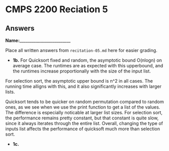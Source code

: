 # CMPS 2200 Reciation 5
## Answers

**Name:**_________________________


Place all written answers from `recitation-05.md` here for easier grading.







- **1b.**
For Quicksort fixed and random, the asymptotic bound O(nlogn) on average case. The runtimes are as expected with this upperbound, and the runtimes increase proportionally with the size of the input list.

For selection sort, the asymptotic upper bound is n^2 in all cases. The running time alligns with this, and it also significantly increases with larger lists.

Quicksort tends to be quicker on random permutation compared to random ones, as we see when we use the print function to get a list of the values. The difference is especially noticable at larger list sizes. For selection sort, the performance remains pretty constant, but that constant is quite slow, since it always iterates through the entire list. Overall, changing the type of inputs list affects the performance of quicksoft much more than selection sort.

- **1c.**
